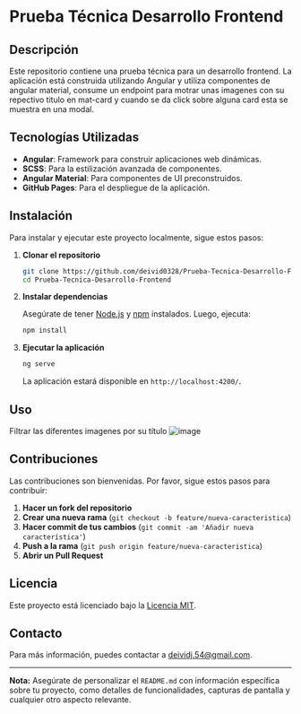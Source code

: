 # Prueba Técnica Desarrollo Frontend

## Descripción

Este repositorio contiene una prueba técnica para un desarrollo frontend. La aplicación está construida utilizando Angular y utiliza componentes de angular material, consume un endpoint para motrar unas imagenes con su repectivo titulo en  mat-card y cuando se da click sobre alguna card esta se muestra en una modal.

## Tecnologías Utilizadas

- **Angular**: Framework para construir aplicaciones web dinámicas.
- **SCSS**: Para la estilización avanzada de componentes.
- **Angular Material**: Para componentes de UI preconstruidos.
- **GitHub Pages**: Para el despliegue de la aplicación.
## Instalación

Para instalar y ejecutar este proyecto localmente, sigue estos pasos:

1. **Clonar el repositorio**

    ```bash
    git clone https://github.com/deivid0328/Prueba-Tecnica-Desarrollo-Frontend.git
    cd Prueba-Tecnica-Desarrollo-Frontend
    ```

2. **Instalar dependencias**

    Asegúrate de tener [Node.js](https://nodejs.org/) y [npm](https://www.npmjs.com/) instalados. Luego, ejecuta:

    ```bash
    npm install
    ```

3. **Ejecutar la aplicación**

    ```bash
    ng serve
    ```

    La aplicación estará disponible en `http://localhost:4200/`.

## Uso
Filtrar las diferentes imagenes por su título
![image](https://github.com/user-attachments/assets/ffc70245-c572-4626-81fa-315bcfd37cac)


## Contribuciones

Las contribuciones son bienvenidas. Por favor, sigue estos pasos para contribuir:

1. **Hacer un fork del repositorio**
2. **Crear una nueva rama** (`git checkout -b feature/nueva-caracteristica`)
3. **Hacer commit de tus cambios** (`git commit -am 'Añadir nueva característica'`)
4. **Push a la rama** (`git push origin feature/nueva-caracteristica`)
5. **Abrir un Pull Request**

## Licencia

Este proyecto está licenciado bajo la [Licencia MIT](LICENSE).

## Contacto

Para más información, puedes contactar a deividj.54@gmail.com.

---

**Nota:** Asegúrate de personalizar el `README.md` con información específica sobre tu proyecto, como detalles de funcionalidades, capturas de pantalla y cualquier otro aspecto relevante.
